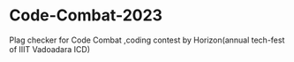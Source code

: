 # Code-Combat-2023

Plag checker for Code Combat ,coding contest by Horizon(annual tech-fest of IIIT Vadoadara ICD)

